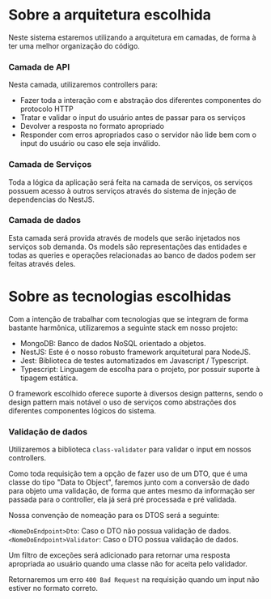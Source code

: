 # Sobre a arquitetura escolhida

Neste sistema estaremos utilizando a arquitetura em camadas, de forma à ter uma melhor organização do código.

### Camada de API

Nesta camada, utilizaremos controllers para:
* Fazer toda a interação com e abstração dos diferentes componentes do protocolo HTTP
* Tratar e validar o input do usuário antes de passar para os serviços
* Devolver a resposta no formato apropriado
* Responder com erros apropriados caso o servidor não lide bem com o input do usuário ou caso ele seja inválido.


### Camada de Serviços

Toda a lógica da aplicação será feita na camada de serviços, os serviços possuem acesso à outros serviços através do sistema de injeção de dependencias do NestJS.

### Camada de dados

Esta camada será provida através de models que serão injetados nos serviços sob demanda. Os models são representações das entidades e todas as queries e operações relacionadas ao banco de dados podem ser feitas através deles.



# Sobre as tecnologias escolhidas

Com a intenção de trabalhar com tecnologias que se integram de forma bastante harmônica, utilizaremos a seguinte stack em nosso projeto:

* MongoDB: Banco de dados NoSQL orientado a objetos.
* NestJS: Este é o nosso robusto framework arquitetural para NodeJS.
* Jest: Biblioteca de testes automatizados em Javascript / Typescript.
* Typescript: Linguagem de escolha para o projeto, por possuir suporte à tipagem estática.

O framework escolhido oferece suporte à diversos design patterns, sendo o design pattern mais notável o uso de serviços como abstrações dos diferentes componentes lógicos do sistema.


### Validação de dados

Utilizaremos a biblioteca `class-validator` para validar o input em nossos controllers.

Como toda requisição tem a opção de fazer uso de um DTO, que é uma classe do tipo "Data to Object", faremos junto com a conversão de dado para objeto uma validação, de forma que antes mesmo da informação ser passada para o controller, ela já será pré processada e pré validada.

Nossa convenção de nomeação para os DTOS será a seguinte:

`<NomeDoEndpoint>Dto`: Caso o DTO não possua validação de dados.
`<NomeDoEndpoint>Validator`: Caso o DTO possua validação de dados.

Um filtro de exceções será adicionado para retornar uma resposta apropriada ao usuário quando uma classe não for aceita pelo validador. 

Retornaremos um erro `400 Bad Request` na requisição quando um input não estiver no formato correto.




